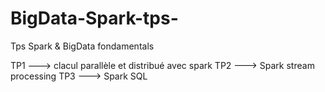 # BigData-Spark-tps-
Tps Spark &amp; BigData fondamentals

TP1 ---> clacul parallèle et distribué avec spark
TP2 ---> Spark stream processing
TP3 --->  Spark SQL
